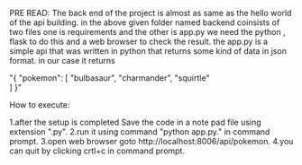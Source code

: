 PRE READ:
The back end of the project is almost as same as the hello world of the api building.
in the above given folder named backend coinsists of two files one is requirements and the other is app.py
we need the python , flask to do this and a web browser to check the result.
the app.py is a simple api that was written in python that returns some kind of data in json format.
in our case it returns 

"{
    "pokemon": [
        "bulbasaur", 
        "charmander", 
        "squirtle"  
    ]
}"

How to execute:

1.after the setup is completed Save the code in a note pad file using extension ".py".
2.run it using command "python app.py." in command prompt.
3.open web browser goto http://localhost:8006/api/pokemon.
4.you can quit by clicking crtl+c in command prompt.
